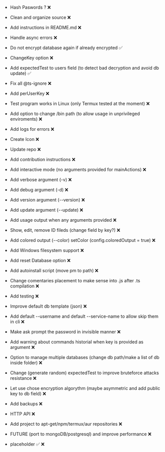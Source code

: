 + Hash Paswords ? ❌
+ Clean and organize source ❌
+ Add instructions in README.md ❌
+ Handle async errors ❌
+ Do not encrypt database again if already encrypted ✅
+ ChangeKey option ❌
+ Add expectedTest to users field (to detect bad decryption and avoid db update) ✅
+ Fix all @ts-ignore ❌
+ Add perUserKey ❌
+ Test program works in Linux (only Termux tested at the moment) ❌
+ Add option to change /bin path (to allow usage in unprivileged enviroments) ❌
+ Add logs for errors ❌
+ Create Icon ❌
+ Update repo ❌ 
+ Add contribution instructions ❌
+ Add interactive mode (no arguments provided for mainActions) ❌
+ Add verbose argument (-v) ❌
+ Add debug argument (-d) ❌
+ Add version argument (--version) ❌
+ Add update argument (--update) ❌
+ Add usage output when any arguments provided ❌
+ Show, edit, remove ID fileds (change field by key?) ❌
+ Add colored output (--color) setColor (config.coloredOutput = true) ❌
+ Add Windows filesystem support ❌
+ Add reset Database option ❌
+ Add autoinstall script (move pm to path) ❌
+ Change comentaries placement to make sense into .js after .ts compilation ❌
+ Add testing ❌
+ Improve default db template (json) ❌
+ Add default --username and default --service-name to allow skip them in cli ❌
+ Make ask prompt the password in invisible manner ❌
+ Add warning about commands historial when key is provided as argument ❌
+ Option to manage multiple databases (change db path/make a list of db inside folder) ❌
+ Change (generate random) expectedTest to improve bruteforce attacks resistance ❌
+ Let use chose encryption algorythm (maybe asymmetric and add public key to db field) ❌
+ Add backups ❌
+ HTTP API ❌
+ Add project to apt-get/npm/termux/aur repositories ❌
+ FUTURE (port to mongoDB/postgresql) and improve performance ❌

+ placeholder ✅ ❌
